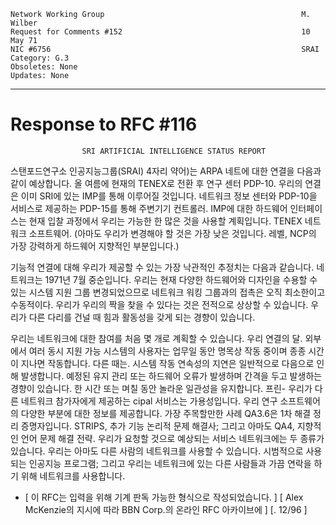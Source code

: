 

```text
Network Working Group                                            M. Wilber
Request for Comments #152                                        10 May 71
NIC #6756                                                        SRAI
Category: G.3
Obsoletes: None
Updates: None
```

---
# **Response to RFC #116**

```text
                SRI ARTIFICIAL INTELLIGENCE STATUS REPORT
```

스탠포드연구소 인공지능그룹\(SRAI\)
4자리 약어\)는 ARPA 네트에 대한 연결을 다음과 같이 예상합니다.
올 여름에 현재의 TENEX로 전환 후 연구 센터
PDP-10. 우리의 연결은 이미 SRI에 있는 IMP를 통해 이루어질 것입니다.
네트워크 정보 센터와 PDP-10을 서비스로 제공하는 PDP-15를 통해
주변기기 컨트롤러. IMP에 대한 하드웨어 인터페이스는 현재
입찰 과정에서 우리는 가능한 한 많은 것을 사용할 계획입니다.
TENEX 네트워크 소프트웨어. \(아마도 우리가 변경해야 할 것은 가장 낮은 것입니다.
레벨, NCP의 가장 강력하게 하드웨어 지향적인 부분입니다.\)

기능적 연결에 대해 우리가 제공할 수 있는 가장 낙관적인 추정치는 다음과 같습니다.
네트워크는 1971년 7월 중순입니다. 우리는 현재
다양한 하드웨어와 디자인을 수용할 수 있는 시스템 지원 그룹
변경되었으므로 네트워크 워킹 그룹과의 접촉은 오직
최소한이고 수동적이다. 우리가 우리의 짝을 찾을 수 있다는 것은 전적으로 상상할 수 있습니다.
우리가 다른 다리를 건널 때 힘과 활동성을 갖게 되는 경향이 있습니다.

우리는 네트워크에 대한 참여를 처음 몇 개로 계획할 수 있습니다.
우리 연결의 달. 외부에서 여러 동시 지원 가능
시스템의 사용자는 업무일 동안 명목상 작동 중이며 종종 시간이 지나면 작동합니다.
다른 때는. 시스템 작동 연속성의 지연은 일반적으로 다음으로 인해 발생합니다.
예정된 유지 관리 또는 하드웨어 오류가 발생하며 간격을 두고 발생하는 경향이 있습니다.
한 시간 또는 며칠 동안 놀라운 일관성을 유지합니다. 프린-
우리가 다른 네트워크 참가자에게 제공하는 cipal 서비스는 가용성입니다.
우리 연구 소프트웨어의 다양한 부분에 대한 정보를 제공합니다. 가장 주목할만한 사례
QA3.6은 1차 해결 정리 증명자입니다. STRIPS, 추가 기능
논리적 문제 해결사; 그리고 아마도 QA4, 지향적인 언어
문제 해결 전략. 우리가 요청할 것으로 예상되는 서비스
네트워크에는 두 종류가 있습니다. 우리는 아마도 다른 사람의 네트워크를 사용할 수 있습니다.
시범적으로 사용되는 인공지능 프로그램; 그리고 우리는
네트워크에 있는 다른 사람들과 가끔 연락을 하기 위해 네트워크를 사용합니다.

- \[ 이 RFC는 입력을 위해 기계 판독 가능한 형식으로 작성되었습니다. \] \[ Alex McKenzie의 지시에 따라 BBN Corp.의 온라인 RFC 아카이브에 \] \[. 12/96 \]